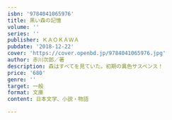 ```yaml
---
isbn: '9784041065976'
title: 黒い森の記憶
volume: ''
series: ''
publisher: ＫＡＯＫＡＷＡ
pubdate: '2018-12-22'
cover: 'https://cover.openbd.jp/9784041065976.jpg'
author: 赤川次郎／著
description: 森はすべてを見ていた。初期の異色サスペンス！
price: '680'
genre: ''
target: 一般
format: 文庫
content: 日本文学、小説・物語

---
```

